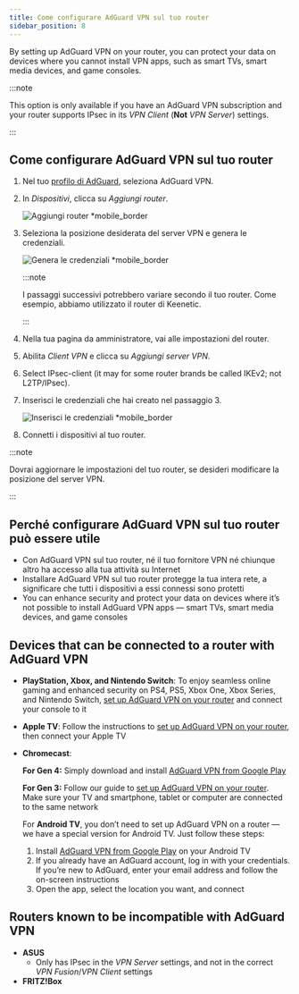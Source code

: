 ```yaml
---
title: Come configurare AdGuard VPN sul tuo router
sidebar_position: 8
---
```


By setting up AdGuard VPN on your router, you can protect your data on devices where you cannot install VPN apps, such as smart TVs, smart media devices, and game consoles.

:::note

This option is only available if you have an AdGuard VPN subscription and your router supports IPsec in its _VPN Client_ (**Not** _VPN Server_) settings.

:::

## Come configurare AdGuard VPN sul tuo router

1. Nel tuo [profilo di AdGuard](https://auth.adguard.com/login.html), seleziona AdGuard VPN.

2. In _Dispositivi_, clicca su _Aggiungi router_.

   ![Aggiungi router \*mobile\_border](https://cdn.adguardvpn.com/content/kb/vpn/general/2_year.jpg)

3. Seleziona la posizione desiderata del server VPN e genera le credenziali.

   ![Genera le credenziali \*mobile\_border](https://cdn.adguardvpn.com/content/kb/vpn/general/configure_router.png)

   :::note

   I passaggi successivi potrebbero variare secondo il tuo router. Come esempio, abbiamo utilizzato il router di Keenetic.

   :::

4. Nella tua pagina da amministratore, vai alle impostazioni del router.

5. Abilita _Client VPN_ e clicca su _Aggiungi server VPN_.

6. Select IPsec-client (it may for some router brands be called IKEv2; not L2TP/IPsec).

7. Inserisci le credenziali che hai creato nel passaggio 3.

   ![Inserisci le credenziali \*mobile\_border](https://cdn.adguardvpn.com/content/kb/vpn/general/vpn_connection.jpg)

8. Connetti i dispositivi al tuo router.

:::note

Dovrai aggiornare le impostazioni del tuo router, se desideri modificare la posizione del server VPN.

:::

## Perché configurare AdGuard VPN sul tuo router può essere utile

- Con AdGuard VPN sul tuo router, né il tuo fornitore VPN né chiunque altro ha accesso alla tua attività su Internet
- Installare AdGuard VPN sul tuo router protegge la tua intera rete, a significare che tutti i dispositivi a essi connessi sono protetti
- You can enhance security and protect your data on devices where it’s not possible to install AdGuard VPN apps — smart TVs, smart media devices, and game consoles

## Devices that can be connected to a router with AdGuard VPN

- **PlayStation, Xbox, and Nintendo Switch**: To enjoy seamless online gaming and enhanced security on PS4, PS5, Xbox One, Xbox Series, and Nintendo Switch, [set up AdGuard VPN on your router](#how-to-set-up-adguard-vpn-on-your-router) and connect your console to it

- **Apple TV**: Follow the instructions to [set up AdGuard VPN on your router](#how-to-set-up-adguard-vpn-on-your-router), then connect your Apple TV

- **Chromecast**:

  **For Gen 4:** Simply download and install [AdGuard VPN from Google Play](https://play.google.com/store/apps/details?id=com.adguard.vpn)

  **For Gen 3:** Follow our guide to [set up AdGuard VPN on your router](#how-to-set-up-adguard-vpn-on-your-router). Make sure your TV and smartphone, tablet or computer are connected to the same network

  For **Android TV**, you don’t need to set up AdGuard VPN on a router — we have a special version for Android TV. Just follow these steps:

  1. Install [AdGuard VPN from Google Play](https://play.google.com/store/apps/details?id=com.adguard.vpn) on your Android TV
  2. If you already have an AdGuard account, log in with your credentials. If you’re new to AdGuard, enter your email address and follow the on-screen instructions
  3. Open the app, select the location you want, and connect

## Routers known to be incompatible with AdGuard VPN

- **ASUS**
  - Only has IPsec in the _VPN Server_ settings, and not in the correct _VPN Fusion_/_VPN Client_ settings
- **FRITZ!Box**
